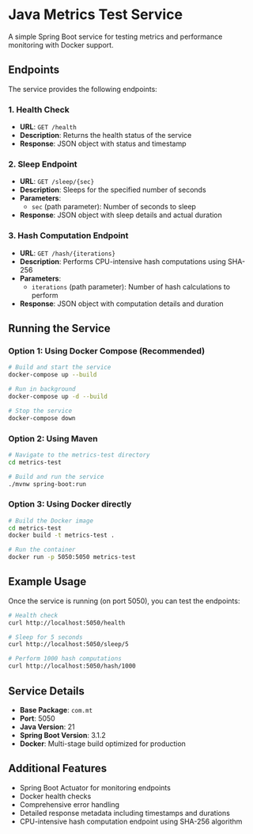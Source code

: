 # Java Metrics Test Service

A simple Spring Boot service for testing metrics and performance monitoring with Docker support.

## Endpoints

The service provides the following endpoints:

### 1. Health Check
- **URL**: `GET /health`
- **Description**: Returns the health status of the service
- **Response**: JSON object with status and timestamp

### 2. Sleep Endpoint
- **URL**: `GET /sleep/{sec}`
- **Description**: Sleeps for the specified number of seconds
- **Parameters**: 
  - `sec` (path parameter): Number of seconds to sleep
- **Response**: JSON object with sleep details and actual duration

### 3. Hash Computation Endpoint
- **URL**: `GET /hash/{iterations}`
- **Description**: Performs CPU-intensive hash computations using SHA-256
- **Parameters**: 
  - `iterations` (path parameter): Number of hash calculations to perform
- **Response**: JSON object with computation details and duration

## Running the Service

### Option 1: Using Docker Compose (Recommended)

```bash
# Build and start the service
docker-compose up --build

# Run in background
docker-compose up -d --build

# Stop the service
docker-compose down
```

### Option 2: Using Maven

```bash
# Navigate to the metrics-test directory
cd metrics-test

# Build and run the service
./mvnw spring-boot:run
```

### Option 3: Using Docker directly

```bash
# Build the Docker image
cd metrics-test
docker build -t metrics-test .

# Run the container
docker run -p 5050:5050 metrics-test
```

## Example Usage

Once the service is running (on port 5050), you can test the endpoints:

```bash
# Health check
curl http://localhost:5050/health

# Sleep for 5 seconds
curl http://localhost:5050/sleep/5

# Perform 1000 hash computations
curl http://localhost:5050/hash/1000
```

## Service Details

- **Base Package**: `com.mt`
- **Port**: 5050
- **Java Version**: 21
- **Spring Boot Version**: 3.1.2
- **Docker**: Multi-stage build optimized for production

## Additional Features

- Spring Boot Actuator for monitoring endpoints
- Docker health checks
- Comprehensive error handling
- Detailed response metadata including timestamps and durations
- CPU-intensive hash computation endpoint using SHA-256 algorithm
